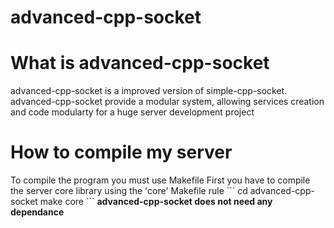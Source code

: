 # advanced-cpp-socket

<h1>What is advanced-cpp-socket</h1>
advanced-cpp-socket is a improved version of simple-cpp-socket.</br>
advanced-cpp-socket provide a modular system, allowing services creation and code modularty for a huge server development project

<h1>How to compile my server</h1>
To compile the program you must use Makefile
First you have to compile the server core library using the 'core' Makefile rule
```
cd advanced-cpp-socket
make core
```
<b>advanced-cpp-socket does not need any dependance</b>
